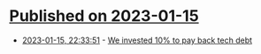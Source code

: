 # [Published on 2023-01-15](index.md)

* [2023-01-15, 22:33:51](https://news.ycombinator.com/item?id=34394351) - [We invested 10% to pay back tech debt](https://blog.alexewerlof.com/p/tech-debt-day)
